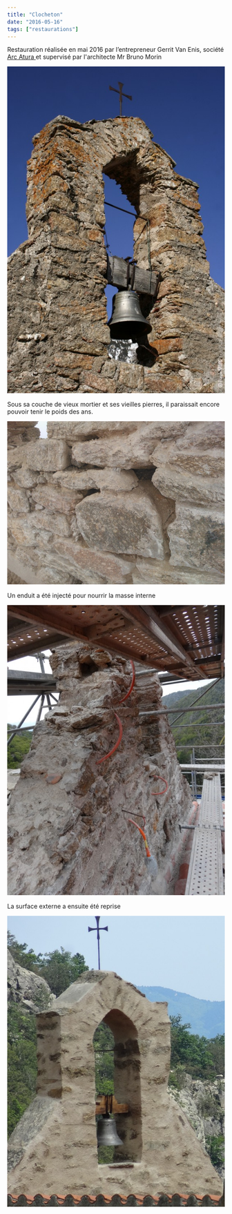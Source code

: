 ```yaml
---
title: "Clocheton"
date: "2016-05-16"
tags: ["restaurations"]
---
```


Restauration réalisée en mai 2016 par l’entrepreneur Gerrit Van Enis, société <a href="http://arc-atura-restaurationdubaticatalan.blogspot.fr/" >
Arc Atura
</a> et supervisé par l'architecte Mr Bruno Morin

<img
  alt
  src="/images/clocheton-03.jpg"
  class="article-img-cover"
/>

Sous sa couche de vieux mortier et ses vieilles pierres, il paraissait encore pouvoir tenir le poids des ans.

<img
  alt
  src="/images/CLOCHETON-15.jpg"
  class="article-img-small"
/>

Un enduit a été injecté pour nourrir la masse interne

<img
  alt
  src="/images/clocheton-11-jpg.jpg"
  class="article-img-small"
/>

La surface externe a ensuite été reprise

<img
    alt
    src="/images/clocheton-12bis-jpg.jpg"
    class="article-img-cover"
  />
